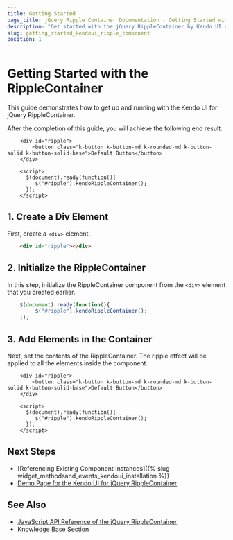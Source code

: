 ```yaml
---
title: Getting Started
page_title: jQuery Ripple Container Documentation - Getting Started with the RippleContainer
description: "Get started with the jQuery RippleContainer by Kendo UI and learn how to create, initialize, and enable the component."
slug: getting_started_kendoui_ripple_component
position: 1
---
```


# Getting Started with the RippleContainer

This guide demonstrates how to get up and running with the Kendo UI for jQuery RippleContainer.

After the completion of this guide, you will achieve the following end result:

```dojo
    <div id="ripple">
        <button class="k-button k-button-md k-rounded-md k-button-solid k-button-solid-base">Default Button</button>
    </div>

    <script>
      $(document).ready(function(){
         $("#ripple").kendoRippleContainer();
      });
    </script>
```

## 1. Create a Div Element

First, create a `<div>` element. 

```html
    <div id="ripple"></div>
```

## 2. Initialize the RippleContainer

In this step, initialize the RippleContainer component from the `<div>` element that you created earlier.

```javascript
    $(document).ready(function(){
         $("#ripple").kendoRippleContainer();
    });
```

## 3. Add Elements in the Container

Next, set the contents of the RippleContainer. The ripple effect will be applied to all the elements inside the component.

```dojo
    <div id="ripple">
        <button class="k-button k-button-md k-rounded-md k-button-solid k-button-solid-base">Default Button</button>
    </div>

    <script>
      $(document).ready(function(){
         $("#ripple").kendoRippleContainer();
      });
    </script>
```

## Next Steps

* [Referencing Existing Component Instances]({% slug widget_methodsand_events_kendoui_installation %})
* [Demo Page for the Kendo UI for jQuery RippleContainer](https://demos.telerik.com/kendo-ui/ripplecontainer/index)

## See Also

* [JavaScript API Reference of the jQuery RippleContainer](/api/javascript/ui/ripplecontainer)
* [Knowledge Base Section](/knowledge-base)

<script>
  window.onload = function() {
    document.getElementsByClassName("btn-run")[0].click();
  }
</script>
